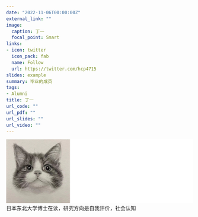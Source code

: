 ```yaml
---
date: "2022-11-06T00:00:00Z"
external_link: ""
image:
  caption: 丁一
  focal_point: Smart
links:
- icon: twitter
  icon_pack: fab
  name: Follow
  url: https://twitter.com/hcp4715
slides: example
summary: 毕业的成员
tags:
- Alumni
title: 丁一
url_code: ""
url_pdf: ""
url_slides: ""
url_video: ""
---
```

![](images/dy1.png)
日本东北大学博士在读，研究方向是自我评价，社会认知
